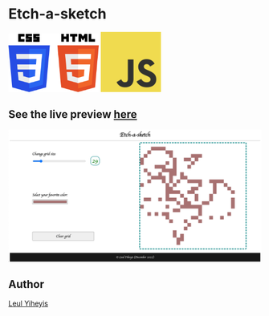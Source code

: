 # Etch-a-sketch

<p float="left">
<img src="/images/html-css-logo.png" width=180>
<img src="/images/javascript-logo.png" height=120>
</p>

## See the live preview [here](https://etch-a-sketch-flax-three.vercel.app/)

<img src="/images/screenshot.png">

## Author

<a href="https://linkedin.com/in/leul-yiheyis-a165a394" target="blank">Leul Yiheyis</a>
